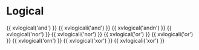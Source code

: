 # Logical

{{ xvlogical('and') }}
{{ xvlogicali('and') }}
{{ xvlogical('andn') }}
{{ xvlogical('nor') }}
{{ xvlogicali('nor') }}
{{ xvlogical('or') }}
{{ xvlogicali('or') }}
{{ xvlogical('orn') }}
{{ xvlogical('xor') }}
{{ xvlogicali('xor') }}